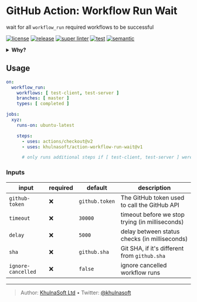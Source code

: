 # GitHub Action: Workflow Run Wait

wait for all `workflow_run` required workflows to be successful

[![license][license-img]][license-url]
[![release][release-img]][release-url]
[![super linter][super-linter-img]][super-linter-url]
[![test][test-img]][test-url]
[![semantic][semantic-img]][semantic-url]

<details>
  <summary><strong>Why?</strong></summary>

The [`workflow_run`](https://docs.github.com/en/actions/reference/events-that-trigger-workflows#workflow_run) event occurs when a workflow run is requested or completed, and allows you to execute a workflow based on the finished result of another workflow.

###### example

``` yaml
on:
workflow_run:
  workflows: [ test ]
  types: 
    - completed
```

However by itself, this doesn't quite work as expected.

1.  The `completed` type, does not indicate success, for that you'd have to include the following in each job of your workflow:

    ``` yaml
    if: ${{ github.event.workflow_run.conclusion == 'success' }}
    ```

2.  If you're depending on more than one workflow, then ANY of them completing, will trigger the event

    ###### example

    ``` yaml
    name: deploy

    on:
    workflow_run:
      workflows: [ test, lint, compile ]
      types: 
        - completed
    ```

    > *if your `test` workflow fails, but `lint` completed successfully, `github.event.workflow_run.conclusion == 'success'` will still be true*

3.  Your workflow will trigger as many times as you have workflow dependencies

        > _in the previous example, our `deploy` workflow, will run 3 times!_

    All this makes the `workflow_run` event fundamentally broken for any advanced usage, this Action aims to remedy that.

    > ***Note**: See this [Community discussion](https://github.community/t/workflow-run-completed-event-triggered-by-failed-workflow/128001/5) for more info on the topic*

</details>

## Usage

``` yaml
on:
  workflow_run:
    workflows: [ test-client, test-server ]
    branches: [ master ]
    types: [ completed ]

jobs:
  xyz:
    runs-on: ubuntu-latest

    steps:
      - uses: actions/checkout@v2
      - uses: khulnasoft/action-workflow-run-wait@v1

      # only runs additional steps if [ test-client, test-server ] were successful
```

### Inputs

| input              | required | default        | description                                     |
|--------------------|----------|----------------|-------------------------------------------------|
| `github-token`     | ❌        | `github.token` | The GitHub token used to call the GitHub API    |
| `timeout`          | ❌        | `30000`        | timeout before we stop trying (in milliseconds) |
| `delay`            | ❌        | `5000`         | delay between status checks (in milliseconds)   |
| `sha`              | ❌        | `github.sha`   | Git SHA, if it's different from `github.sha`    |
| `ignore-cancelled` | ❌        | `false`        | ignore cancelled workflow runs                  |

----
> Author: [KhulnaSoft Ltd](https://www.khulnasoft.com/) &bull;
> Twitter: [@khulnasoft](https://twitter.com/khulnasoft)

[license-url]: LICENSE
[license-img]: https://badgen.net/github/license/khulnasoft/action-workflow-run-wait

[release-url]: https://github.com/khulnasoft/action-workflow-run-wait/releases
[release-img]: https://badgen.net/github/release/khulnasoft/action-workflow-run-wait

[super-linter-url]: https://github.com/khulnasoft/action-workflow-run-wait/actions?query=workflow%3Asuper-linter
[super-linter-img]: https://github.com/khulnasoft/action-workflow-run-wait/workflows/super-linter/badge.svg

[test-url]: https://github.com/khulnasoft/action-workflow-run-wait/actions?query=workflow%3Atest
[test-img]: https://github.com/khulnasoft/action-workflow-run-wait/workflows/test/badge.svg

[semantic-url]: https://github.com/khulnasoft/action-workflow-run-wait/actions?query=workflow%3Arelease
[semantic-img]: https://badgen.net/badge/📦/semantically%20released/blue
